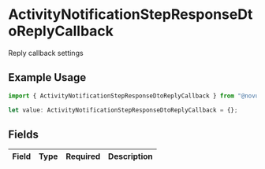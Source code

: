 # ActivityNotificationStepResponseDtoReplyCallback

Reply callback settings

## Example Usage

```typescript
import { ActivityNotificationStepResponseDtoReplyCallback } from "@novu/api/models/components";

let value: ActivityNotificationStepResponseDtoReplyCallback = {};
```

## Fields

| Field       | Type        | Required    | Description |
| ----------- | ----------- | ----------- | ----------- |